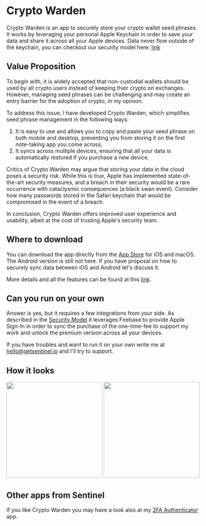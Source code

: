 # Crypto Warden
Crypto Warden is an app to securely store your crypto wallet seed phrases.
It works by leveraging your personal Apple Keychain in order to save your data and share it across all your Apple devices.
Data never flow outside of the keychain, you can checkout our security model here: [link](https://getsentinel.io/security-model)

## Value Proposition
To begin with, it is widely accepted that non-custodial wallets should be used by all crypto users instead of keeping their crypto on exchanges. However, managing seed phrases can be challenging and may create an entry barrier for the adoption of crypto, in my opinion.

To address this issue, I have developed Crypto Warden, which simplifies seed phrase management in the following ways:

1. It is easy to use and allows you to copy and paste your seed phrase on both mobile and desktop, preventing you from storing it on the first note-taking app you come across;
2. It syncs across multiple devices, ensuring that all your data is automatically restored if you purchase a new device.

Critics of Crypto Warden may argue that storing your data in the cloud poses a security risk. While this is true, Apple has implemented state-of-the-art security measures, and a breach in their security would be a rare occurrence with cataclysmic consequences (a black swan event). Consider how many passwords stored in the Safari keychain that would be compromised in the event of a breach.

In conclusion, Crypto Warden offers improved user experience and usability, albeit at the cost of trusting Apple's security team.

## Where to download
You can download the app directly from the [App Store](https://apps.apple.com/us/app/crypto-warden/id1663191731) for iOS and macOS.
The Android version is still not here. If you have proposal on how to securely sync data between iOS and Android let's discuss it.

More details and all the features can be found at this [link](https://getsentinel.io/crypto-warden).

## Can you run on your own
Answer is yes, but it requires a few integrations from your side.
As described in the [Security Model](https://getsentinel.io/security-model) it leverages Firebase to provide Apple Sign-In in order to sync the purchase of the one-time-fee to support my work and unlock the premium version across all your devices.

If you have troubles and want to run it on your own write me at [hello@getsentinel.io](mailto:hello@getsentinel.io) and I'll try to support.

## How it looks

<div>
<img src="https://user-images.githubusercontent.com/10156527/222992722-a0540535-af7a-4eee-bdfc-1d1ba8ce5728.png" width="250">
<img src="https://user-images.githubusercontent.com/10156527/222992720-a4e679b6-5f84-4e1b-b8cb-c124d48e26b4.png" width="250">
</div>

## Other apps from Sentinel
If you like Crypto Warden you may have a look also at my [2FA Authenticator](https:/getsentinel.io) app.
